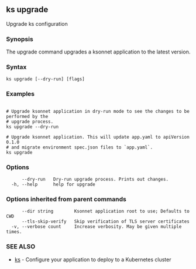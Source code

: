 ## ks upgrade

Upgrade ks configuration

### Synopsis


The upgrade command upgrades a ksonnet application to the latest version.

### Syntax


```
ks upgrade [--dry-run] [flags]
```

### Examples

```

# Upgrade ksonnet application in dry-run mode to see the changes to be performed by the
# upgrade process.
ks upgrade --dry-run

# Upgrade ksonnet application. This will update app.yaml to apiVersion 0.1.0
# and migrate environment spec.json files to `app.yaml`.
ks upgrade

```

### Options

```
      --dry-run   Dry-run upgrade process. Prints out changes.
  -h, --help      help for upgrade
```

### Options inherited from parent commands

```
      --dir string        Ksonnet application root to use; Defaults to CWD
      --tls-skip-verify   Skip verification of TLS server certificates
  -v, --verbose count     Increase verbosity. May be given multiple times.
```

### SEE ALSO

* [ks](ks.md)	 - Configure your application to deploy to a Kubernetes cluster

